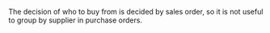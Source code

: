 The decision of who to buy from is decided by sales order, so it is not useful to group by supplier in purchase orders.
